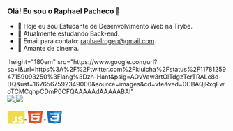 ### Olá! Eu sou o Raphael Pacheco 🌌

- 🚀 Hoje eu sou Estudante de Desenvolvimento Web na Trybe.
- 👾 Atualmente estudando Back-end.
- 📖 Email para contato: raphaelrogen@gmail.com. 
- 🎥 Amante de cinema.

<div> 
<img> height="180em" src="https://www.google.com/url?sa=i&url=https%3A%2F%2Ftwitter.com%2Fkiuicha%2Fstatus%2F1178125947159093250%3Flang%3Dzh-Hant&psig=AOvVaw3rtOlTdgzTerTRALc8d-DQ&ust=1676567592349000&source=images&cd=vfe&ved=0CBAQjRxqFwoTCMCqhpCDmP0CFQAAAAAdAAAAABAI"
</div>

<a href="https://github.com/RaphaelPach">
  <img height="180em" src="https://github-readme-stats.vercel.app/api?username=raphaelpach&show_icons=true&theme=codeSTACKr&include_all_commits=true&count_private=true"/>
  <img height="180em" src="https://github-readme-stats.vercel.app/api/top-langs/?username=raphaelpach&layout=compact&langs_count=7&theme=codeSTACKr"/>
</div>

<div style="display: inline_block"><br>
  <img align="center" alt="Rafa-Js" height="30" width="40" src="https://raw.githubusercontent.com/devicons/devicon/master/icons/javascript/javascript-plain.svg">
   <img align="center" alt="Rafa-HTML" height="30" width="40" src="https://raw.githubusercontent.com/devicons/devicon/master/icons/html5/html5-original.svg">
    <img align="center" alt="Rafa-CSS" height="30" width="40" src="https://raw.githubusercontent.com/devicons/devicon/master/icons/css3/css3-original.svg"    </div>
    
      
   
    
